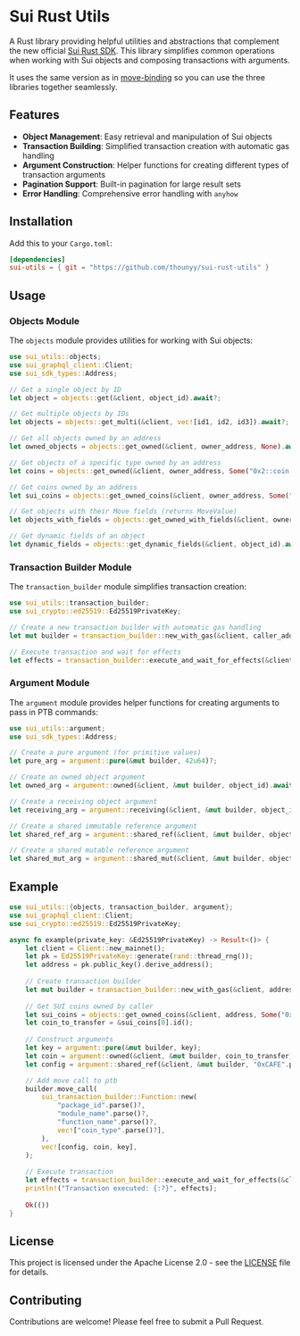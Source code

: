 # Sui Rust Utils

A Rust library providing helpful utilities and abstractions that complement the new official [Sui Rust SDK](https://github.com/mystenlabs/sui-rust-sdk). This library simplifies common operations when working with Sui objects and composing transactions with arguments.

It uses the same version as in [move-binding](https://github.com/MystenLabs/move-binding) so you can use the three libraries together seamlessly.

## Features

- **Object Management**: Easy retrieval and manipulation of Sui objects
- **Transaction Building**: Simplified transaction creation with automatic gas handling
- **Argument Construction**: Helper functions for creating different types of transaction arguments
- **Pagination Support**: Built-in pagination for large result sets
- **Error Handling**: Comprehensive error handling with `anyhow`

## Installation

Add this to your `Cargo.toml`:

```toml
[dependencies]
sui-utils = { git = "https://github.com/thounyy/sui-rust-utils" }
```

## Usage

### Objects Module

The `objects` module provides utilities for working with Sui objects:

```rust
use sui_utils::objects;
use sui_graphql_client::Client;
use sui_sdk_types::Address;

// Get a single object by ID
let object = objects::get(&client, object_id).await?;

// Get multiple objects by IDs
let objects = objects::get_multi(&client, vec![id1, id2, id3]).await?;

// Get all objects owned by an address
let owned_objects = objects::get_owned(&client, owner_address, None).await?;

// Get objects of a specific type owned by an address
let coins = objects::get_owned(&client, owner_address, Some("0x2::coin::Coin<0x2::sui::SUI>")).await?;

// Get coins owned by an address
let sui_coins = objects::get_owned_coins(&client, owner_address, Some("0x2::coin::Coin<0x2::sui::SUI>")).await?;

// Get objects with their Move fields (returns MoveValue)
let objects_with_fields = objects::get_owned_with_fields(&client, owner_address, Some("0x2::coin::Coin<0x2::sui::SUI>")).await?;

// Get dynamic fields of an object
let dynamic_fields = objects::get_dynamic_fields(&client, object_id).await?;
```

### Transaction Builder Module

The `transaction_builder` module simplifies transaction creation:

```rust
use sui_utils::transaction_builder;
use sui_crypto::ed25519::Ed25519PrivateKey;

// Create a new transaction builder with automatic gas handling
let mut builder = transaction_builder::new_with_gas(&client, caller_address, gas_budget).await?;

// Execute transaction and wait for effects
let effects = transaction_builder::execute_and_wait_for_effects(&client, builder, &private_key).await?;
```

### Argument Module

The `argument` module provides helper functions for creating arguments to pass in PTB commands:

```rust
use sui_utils::argument;
use sui_sdk_types::Address;

// Create a pure argument (for primitive values)
let pure_arg = argument::pure(&mut builder, 42u64)?;

// Create an owned object argument
let owned_arg = argument::owned(&client, &mut builder, object_id).await?;

// Create a receiving object argument
let receiving_arg = argument::receiving(&client, &mut builder, object_id).await?;

// Create a shared immutable reference argument
let shared_ref_arg = argument::shared_ref(&client, &mut builder, object_id).await?;

// Create a shared mutable reference argument
let shared_mut_arg = argument::shared_mut(&client, &mut builder, object_id).await?;
```

## Example

```rust
use sui_utils::{objects, transaction_builder, argument};
use sui_graphql_client::Client;
use sui_crypto::ed25519::Ed25519PrivateKey;

async fn example(private_key: &Ed25519PrivateKey) -> Result<()> {
    let client = Client::new_mainnet();
    let pk = Ed25519PrivateKey::generate(rand::thread_rng());
    let address = pk.public_key().derive_address();
    
    // Create transaction builder
    let mut builder = transaction_builder::new_with_gas(&client, address, 100000000).await?;
    
    // Get SUI coins owned by caller
    let sui_coins = objects::get_owned_coins(&client, address, Some("0x2::coin::Coin<0x2::sui::SUI>")).await?;
    let coin_to_transfer = &sui_coins[0].id();
    
    // Construct arguments
    let key = argument::pure(&mut builder, key);
    let coin = argument::owned(&client, &mut builder, coin_to_transfer);
    let config = argument::shared_ref(&client, &mut builder, "0xCAFE".parse()?)

    // Add move call to ptb
    builder.move_call(
        sui_transaction_builder::Function::new(
            "package_id".parse()?,
            "module_name".parse()?,
            "function_name".parse()?,
            vec!["coin_type".parse()?],
        ),
        vec![config, coin, key],
    );
    
    // Execute transaction
    let effects = transaction_builder::execute_and_wait_for_effects(&client, builder, &pk).await?;
    println!("Transaction executed: {:?}", effects);
    
    Ok(())
}
```

## License

This project is licensed under the Apache License 2.0 - see the [LICENSE](LICENSE) file for details.

## Contributing

Contributions are welcome! Please feel free to submit a Pull Request.